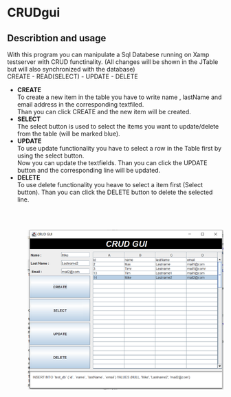 # CRUDgui

## Describtion and usage

With this program you can manipulate a Sql Databese running on Xamp testserver with CRUD functinality.
(All changes will be shown in the JTable but will also synchronized with the database)
<br> CREATE - READ(SELECT) - UPDATE - DELETE

<ul>
  <li>
    <strong>CREATE</strong><br>
    To create a new item in the table you have to write name , lastName and email address in the corresponding textfiled. <br>
    Than you can click CREATE and the new item will be created.
   
  </li>
  
  <li>
  <strong>SELECT</strong><br>
   The select button is used to select the items you want to update/delete from the table (will be marked blue).<br>
  </li>
  
  <li>
    <strong>UPDATE</strong><br>
    To use update functionality you have to select a row in the Table first by using the select button. <br>
    Now you can update the textfields. Than you can click the UPDATE button and the corresponding line will be updated.<br>
  </li>
  
  <li>
    <strong>DELETE</strong><br>
    To use delete functionality you heave to select a item first (Select button). 
    Than you can click the DELETE button to delete the selected line.<br>
  </li>
  
<ul>
<br>
  <bn>
<br>
  
![](CRUDgui/images/CrudGui.PNG)
